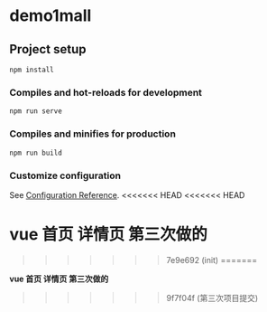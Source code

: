 # demo1mall

## Project setup
```
npm install
```

### Compiles and hot-reloads for development
```
npm run serve
```

### Compiles and minifies for production
```
npm run build
```

### Customize configuration
See [Configuration Reference](https://cli.vuejs.org/config/).
<<<<<<< HEAD
<<<<<<< HEAD

**vue 首页 详情页 第三次做的**
=======
>>>>>>> 7e9e692 (init)
=======

**vue 首页 详情页 第三次做的**
>>>>>>> 9f7f04f (第三次项目提交)
